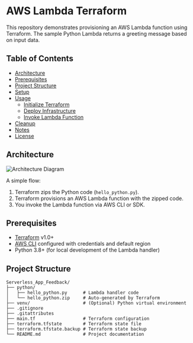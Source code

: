 # AWS Lambda Terraform

This repository demonstrates provisioning an AWS Lambda function using Terraform. The sample Python Lambda returns a greeting message based on input data.

## Table of Contents

- [Architecture](#architecture)
- [Prerequisites](#prerequisites)
- [Project Structure](#project-structure)
- [Setup](#setup)
- [Usage](#usage)
  - [Initialize Terraform](#initialize-terraform)
  - [Deploy Infrastructure](#deploy-infrastructure)
  - [Invoke Lambda Function](#invoke-lambda-function)
- [Cleanup](#cleanup)
- [Notes](#notes)
- [License](#license)

## Architecture

![Architecture Diagram](https://user-images.githubusercontent.com/placeholder/architecture.png)

A simple flow:

1. Terraform zips the Python code (`hello_python.py`).
2. Terraform provisions an AWS Lambda function with the zipped code.
3. You invoke the Lambda function via AWS CLI or SDK.

## Prerequisites

- [Terraform](https://www.terraform.io/downloads.html) v1.0+
- [AWS CLI](https://aws.amazon.com/cli/) configured with credentials and default region
- Python 3.8+ (for local development of the Lambda handler)

## Project Structure

```text
Serverless_App_Feedback/
├── python/
│   ├── hello_python.py      # Lambda handler code
│   └── hello_python.zip     # Auto-generated by Terraform
├── venv/                    # (Optional) Python virtual environment
├── .gitignore
├── .gitattributes
├── main.tf                  # Terraform configuration
├── terraform.tfstate        # Terraform state file
├── terraform.tfstate.backup # Terraform state backup
└── README.md                # Project documentation


